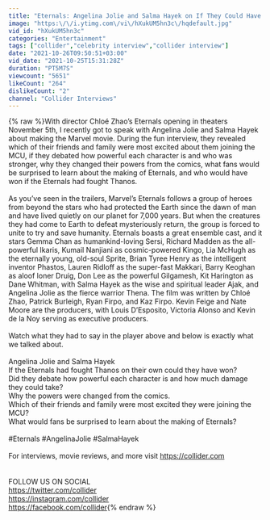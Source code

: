 ```yaml
---
title: "Eternals: Angelina Jolie and Salma Hayek on If They Could Have Beaten Thanos"
image: "https:\/\/i.ytimg.com\/vi\/hXukUM5hn3c\/hqdefault.jpg"
vid_id: "hXukUM5hn3c"
categories: "Entertainment"
tags: ["collider","celebrity interview","collider interview"]
date: "2021-10-26T09:50:51+03:00"
vid_date: "2021-10-25T15:31:28Z"
duration: "PT5M7S"
viewcount: "5651"
likeCount: "264"
dislikeCount: "2"
channel: "Collider Interviews"
---
```

{% raw %}With director Chloé Zhao’s Eternals opening in theaters November 5th, I recently got to speak with Angelina Jolie and Salma Hayek about making the Marvel movie. During the fun interview, they revealed which of their friends and family were most excited about them joining the MCU, if they debated how powerful each character is and who was stronger, why they changed their powers from the comics, what fans would be surprised to learn about the making of Eternals, and who would have won if the Eternals had fought Thanos.<br /><br />As you’ve seen in the trailers, Marvel’s Eternals follows a group of heroes from beyond the stars who had protected the Earth since the dawn of man and have lived quietly on our planet for 7,000 years. But when the creatures they had come to Earth to defeat mysteriously return, the group is forced to unite to try and save humanity. Eternals boasts a great ensemble cast, and it stars Gemma Chan as humankind-loving Sersi, Richard Madden as the all-powerful Ikaris, Kumail Nanjiani as cosmic-powered Kingo, Lia McHugh as the eternally young, old-soul Sprite, Brian Tyree Henry as the intelligent inventor Phastos, Lauren Ridloff as the super-fast Makkari, Barry Keoghan as aloof loner Druig, Don Lee as the powerful Gilgamesh, Kit Harington as Dane Whitman, with Salma Hayek as the wise and spiritual leader Ajak, and Angelina Jolie as the fierce warrior Thena. The film was written by Chloé Zhao, Patrick Burleigh, Ryan Firpo, and Kaz Firpo. Kevin Feige and Nate Moore are the producers, with Louis D’Esposito, Victoria Alonso and Kevin de la Noy serving as executive producers.<br /><br />Watch what they had to say in the player above and below is exactly what we talked about.<br /><br />Angelina Jolie and Salma Hayek<br />    If the Eternals had fought Thanos on their own could they have won?<br />    Did they debate how powerful each character is and how much damage they could take?<br />    Why the powers were changed from the comics.<br />    Which of their friends and family were most excited they were joining the MCU?<br />    What would fans be surprised to learn about the making of Eternals?<br /><br />#Eternals #AngelinaJolie #SalmaHayek<br /><br />For interviews, movie reviews, and more visit <a rel="nofollow" target="blank" href="https://collider.com">https://collider.com</a><br /><br /><br />FOLLOW US ON SOCIAL<br /><a rel="nofollow" target="blank" href="https://twitter.com/collider">https://twitter.com/collider</a><br /><a rel="nofollow" target="blank" href="https://instagram.com/collider">https://instagram.com/collider</a><br /><a rel="nofollow" target="blank" href="https://facebook.com/collider">https://facebook.com/collider</a>{% endraw %}
